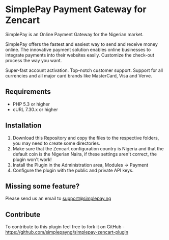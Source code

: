 # SimplePay Payment Gateway for Zencart

SimplePay is an Online Payment Gateway for the Nigerian market.

SimplePay offers the fastest and easiest way to send and receive money online. The innovative payment solution enables online businesses to integrate payments into their websites easily. Customize the check-out process the way you want.

Super-fast account activation. Top-notch customer support. Support for all currencies and all major card brands like MasterCard, Visa and Verve.

## Requirements
* PHP 5.3 or higher
* cURL 7.30.x or higher

## Installation
1. Download this Repository and copy the files to the respective folders, you may need to create some directories.
2. Make sure that the Zencart configuration country is Nigeria and that the default coin is the Nigerian Naira, if these settings aren't correct, the plugin won't work!
3. Install the Plugin in the Administration area, Modules -> Payment
4. Configure the plugin with the public and private API keys.

## Missing some feature?
Please send us an email to support@simplepay.ng

## Contribute
To contribute to this plugin feel free to fork it on GitHub - https://github.com/simplepayng/simplepay-zencart-plugin 
